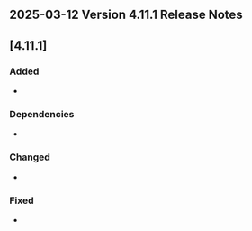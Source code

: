 ## 2025-03-12 Version 4.11.1 Release Notes

## [4.11.1]
### Added
* 

### Dependencies
*  

### Changed
* 

### Fixed
* 
